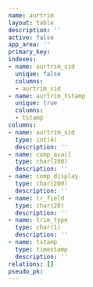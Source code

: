```yaml
---
name: aurtrim
layout: table
description: ''
active: false
app_area: ''
primary_key: 
indexes:
- name: aurtrim_sid
  unique: false
  columns:
  - aurtrim_sid
- name: aurtrim_tstamp
  unique: true
  columns:
  - tstamp
columns:
- name: aurtrim_sid
  type: int(4)
  description: ''
- name: comp_avail
  type: char(200)
  description: ''
- name: comp_display
  type: char(200)
  description: ''
- name: tr_field
  type: char(20)
  description: ''
- name: trim_type
  type: char(1)
  description: ''
- name: tstamp
  type: timestamp
  description: ''
relations: []
pseudo_pk: 
---
```


